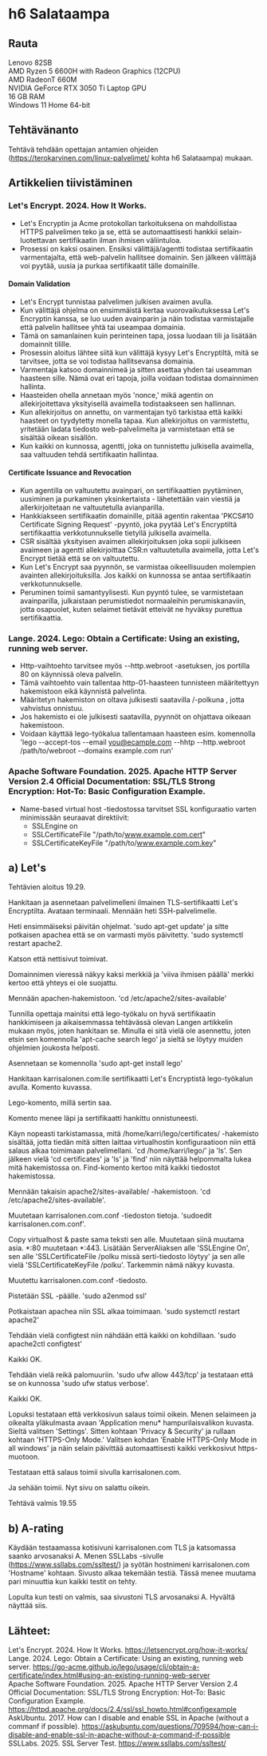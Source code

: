 # h6 Salataampa

## Rauta

Lenovo 82SB  
AMD Ryzen 5 6600H with Radeon Graphics (12CPU)  
AMD RadeonT 660M  
NVIDIA GeForce RTX 3050 Ti Laptop GPU  
16 GB RAM  
Windows 11 Home 64-bit  

## Tehtävänanto

Tehtävä tehdään opettajan antamien ohjeiden (https://terokarvinen.com/linux-palvelimet/ kohta h6 Salataampa) mukaan.

## Artikkelien tiivistäminen

### Let's Encrypt. 2024. How It Works.
- Let's Encryptin ja Acme protokollan tarkoituksena on mahdollistaa HTTPS palvelimen teko ja se, että se automaattisesti hankkii selain-luotettavan sertifikaatin ilman ihmisen väliintuloa.
- Prosessi on kaksi osainen. Ensiksi välittäjä/agentti todistaa sertifikaatin varmentajalta, että web-palvelin hallitsee domainin. Sen jälkeen välittäjä voi pyytää, uusia ja purkaa sertifikaatit tälle domainille.

#### Domain Validation
- Let's Encrypt tunnistaa palvelimen julkisen avaimen avulla.
- Kun välittäjä ohjelma on ensimmäistä kertaa vuorovaikutuksessa Let's Encryptin kanssa, se luo uuden avainparin ja näin todistaa varmistajalle että palvelin hallitsee yhtä tai useampaa domainia.
- Tämä on samanlainen kuin perinteinen tapa, jossa luodaan tili ja lisätään domainnit tilille.
- Prosessin aloitus lähtee siitä kun välittäjä kysyy Let's Encryptiltä, mitä se tarvitsee, jotta se voi todistaa hallitsevansa domainia.
- Varmentaja katsoo domainnimeä ja sitten asettaa yhden tai useamman haasteen sille. Nämä ovat eri tapoja, joilla voidaan todistaa domainnimen hallinta.
- Haasteiden ohella annetaan myös 'nonce,' mikä agentin on allekirjoitettava yksityisellä avaimella todistaakseen sen hallinnan.
- Kun allekirjoitus on annettu, on varmentajan työ tarkistaa että kaikki haasteet on tyydytetty monella tapaa. Kun allekirjoitus on varmistettu, yritetään ladata tiedosto web-palvelimelta ja varmistetaan että se sisältää oikean sisällön.
- Kun kaikki on kunnossa, agentti, joka on tunnistettu julkisella avaimella, saa valtuuden tehdä sertifikaatin hallintaa.

#### Certificate Issuance and Revocation
- Kun agentilla on valtuutettu avainpari, on sertifikaattien pyytäminen, uusiminen ja purkaminen yksinkertaista - lähetettään vain viestiä ja allerkirjoitetaan ne valtuutetulla avianparilla.
- Hankkiakseen sertifikaatin domainille, pitää agentin rakentaa 'PKCS#10 Certificate Signing Request' -pyyntö, joka pyytää Let's Encryptiltä sertifikaattia verkkotunnukselle tietyllä julkisella avaimella.
- CSR sisältää yksityisen avaimen allekirjoituksen joka sopii julkiseen avaimeen ja agentti allekirjoittaa CSR:n valtuutetulla avaimella, jotta Let's Encrypt tietää että se on valtuutettu.
- Kun Let's Encrypt saa pyynnön, se varmistaa oikeellisuuden molempien avainten allekirjoituksilla. Jos kaikki on kunnossa se antaa sertifikaatin verkkotunnukselle.
- Peruminen toimii samantyylisesti. Kun pyyntö tulee, se varmistetaan avainparilla, julkaistaan perumistiedot normaaleihin perumiskanaviin, jotta osapuolet, kuten selaimet tietävät etteivät ne hyväksy purettua sertifikaattia.

### Lange. 2024. Lego: Obtain a Certificate: Using an existing, running web server.
- Http-vaihtoehto tarvitsee myös --http.webroot -asetuksen, jos portilla 80 on käynnissä oleva palvelin.
- Tämä vaihtoehto vain tallentaa http-01-haasteen tunnisteen määritettyyn hakemistoon eikä käynnistä palvelinta.
- Määritetyn hakemiston on oltava julkisesti saatavilla /-polkuna , jotta vahvistus onnistuu.
- Jos hakemisto ei ole julkisesti saatavilla, pyynnöt on ohjattava oikeaan hakemistoon.
- Voidaan käyttää lego-työkalua tallentamaan haasteen esim. komennolla 'lego --accept-tos --email you@ecample.com --hhtp --http.webroot /path/to/webroot --domains example.com run'

### Apache Software Foundation. 2025. Apache HTTP Server Version 2.4 Official Documentation: SSL/TLS Strong Encryption: Hot-To: Basic Configuration Example.
- Name-based virtual host -tiedostossa tarvitset SSL konfiguraatio varten minimissään seuraavat direktiivit:
  -  SSLEngine on
  -  SSLCertificateFile "/path/to/www.example.com.cert"
  -  SSLCertificateKeyFile "/path/to/www.example.com.key"

## a) Let's
Tehtävien aloitus 19.29. 

Hankitaan ja asennetaan palvelimelleni ilmainen TLS-sertifikaatti Let's Encryptilta. Avataan terminaali. Mennään heti SSH-palvelimelle.

Heti ensimmäiseksi päivitän ohjelmat. 'sudo apt-get update' ja sitte potkaisen apachea että se on varmasti myös päivitetty. 'sudo systemctl restart apache2.

Katson että nettisivut toimivat.

Domainnimen vieressä näkyy kaksi merkkiä ja 'viiva ihmisen päällä' merkki kertoo että yhteys ei ole suojattu.

Mennään apachen-hakemistoon. 'cd /etc/apache2/sites-available'

Tunnilla opettaja mainitsi että lego-työkalu on hyvä sertifikaatin hankkimiseen ja aikaisemmassa tehtävässä olevan Langen artikkelin mukaan myös, joten hankitaan se. Minulla ei sitä vielä ole asennettu, joten etsin sen komennolla 'apt-cache search lego'
ja sieltä se löytyy muiden ohjelmien joukosta helposti.

Asennetaan se komennolla 'sudo apt-get install lego'

Hankitaan karrisalonen.com:lle sertifikaatti Let's Encryptistä lego-työkalun avulla. Komento kuvassa.

Lego-komento, millä sertin saa.

Komento menee läpi ja sertifikaatti hankittu onnistuneesti.

Käyn nopeasti tarkistamassa, mitä /home/karri/lego/certificates/ -hakemisto sisältää, jotta tiedän mitä sitten laittaa virtualhostin konfiguraatioon niin että salaus alkaa toimimaan palvelimellani. 'cd /home/karri/lego/' ja 'ls'.
Sen jälkeen vielä 'cd certificates' ja 'ls' ja 'find' niin näyttää helpommalta lukea mitä hakemistossa on. Find-komento kertoo mitä kaikki tiedostot hakemistossa.

Mennään takaisin apache2/sites-available/ -hakemistoon. 'cd /etc/apache2/sites-available'.

Muutetaan karrisalonen.com.conf -tiedoston tietoja. 'sudoedit karrisalonen.com.conf'.

Copy virtualhost & paste sama teksti sen alle. Muutetaan siinä muutama asia. *:80 muutetaan *:443. Lisätään ServerAliaksen alle 'SSLEngine On', sen alle 'SSLCertificateFile /polku missä serti-tiedosto löytyy' ja sen alle vielä 'SSLCertificateKeyFile /polku'. Tarkemmin nämä näkyy kuvasta.

Muutettu karrisalonen.com.conf -tiedosto.

Pistetään SSL -päälle. 'sudo a2enmod ssl'

Potkaistaan apachea niin SSL alkaa toimimaan. 'sudo systemctl restart apache2'

Tehdään vielä configtest niin nähdään että kaikki on kohdillaan. 'sudo apache2ctl configtest'

Kaikki OK.

Tehdään vielä reikä palomuuriin. 'sudo ufw allow 443/tcp' ja testataan että se on kunnossa 'sudo ufw status verbose'.

Kaikki OK.

Lopuksi testataan että verkkosivun salaus toimii oikein. Menen selaimeen ja oikealta yläkulmasta avaan 'Application menu* hampurilaisvalikon kuvasta. Sieltä valitsen 'Settings'. Sitten kohtaan 'Privacy & Security' ja rullaan kohtaan 'HTTPS-Only Mode.'
Valitsen kohdan 'Enable HTTPS-Only Mode in all windows' ja näin selain päivittää automaattisesti kaikki verkkosivut https-muotoon.

Testataan että salaus toimii sivulla karrisalonen.com.

Ja sehään toimii. Nyt sivu on salattu oikein.

Tehtävä valmis 19.55

## b) A-rating

Käydään testaamassa kotisivuni karrisalonen.com TLS ja katsomassa saanko arvosanaksi A. Menen SSLLabs -sivulle (https://www.ssllabs.com/ssltest/) ja syötän hostnimeni karrisalonen.com 'Hostname' kohtaan. Sivusto alkaa tekemään testiä. Tässä menee muutama pari minuuttia kun kaikki testit on tehty.



Lopulta kun testi on valmis, saa sivustoni TLS arvosanaksi A. Hyvältä näyttää siis.

## Lähteet:

Let's Encrypt. 2024. How It Works. https://letsencrypt.org/how-it-works/  
Lange. 2024. Lego: Obtain a Certificate: Using an existing, running web server. https://go-acme.github.io/lego/usage/cli/obtain-a-certificate/index.html#using-an-existing-running-web-server  
Apache Software Foundation. 2025. Apache HTTP Server Version 2.4 Official Documentation: SSL/TLS Strong Encryption: Hot-To: Basic Configuration Example. https://httpd.apache.org/docs/2.4/ssl/ssl_howto.html#configexample  
AskUbuntu. 2017. How can I disable and enable SSL in Apache (without a commanf if possible). https://askubuntu.com/questions/709594/how-can-i-disable-and-enable-ssl-in-apache-without-a-command-if-possible  
SSLLabs. 2025. SSL Server Test. https://www.ssllabs.com/ssltest/  
